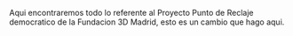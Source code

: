 Aqui encontraremos todo lo referente al Proyecto Punto de Reclaje democratico de la Fundacion 3D Madrid, esto es un cambio que hago aqui.